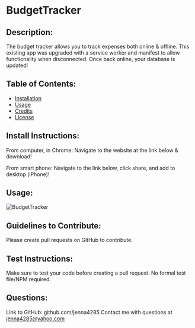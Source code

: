 # BudgetTracker

## Description:
The budget tracker allows you to track expenses both online & offline. This existing app was upgraded with a service worker and manifest to allow functionality when disconnected. Once back online, your database is updated!
## Table of Contents:
- [Installation](#installation)
- [Usage](#usage)
- [Credits](#credits)
- [License](#license)
## Install Instructions:
From computer, in Chrome: Navigate to the website at the link below & download!

From smart phone: Navigate to the link below, click share, and add to desktop (iPhone)!
## Usage:

![BudgetTracker]()
## Guidelines to Contribute:
Please create pull requests on GitHub to contribute.
## Test Instructions:
Make sure to test your code before creating a pull request. No formal test file/NPM required. 
## Questions:
Link to GitHub: github.com/jenna4285
Contact me with questions at jenna4285@yahoo.com  
